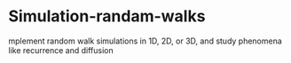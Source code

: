 # Simulation-randam-walks
 mplement random walk simulations in 1D, 2D, or 3D, and study phenomena like recurrence and diffusion
